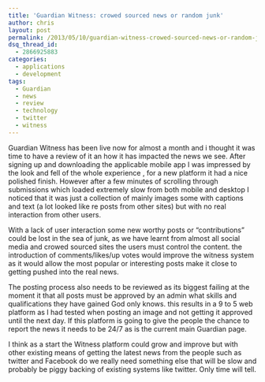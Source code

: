 ```yaml
---
title: 'Guardian Witness: crowed sourced news or random junk'
author: chris
layout: post
permalink: /2013/05/10/guardian-witness-crowed-sourced-news-or-random-junk/
dsq_thread_id:
  - 2866925883
categories:
  - applications
  - development
tags:
  - Guardian
  - news
  - review
  - technology
  - twitter
  - witness
---
```

Guardian Witness has been live now for almost a month and i thought it was time to have a review of it an how it has impacted the news we see. After signing up and downloading the applicable mobile app I was impressed by the look and fell of the whole experience , for a new platform it had a nice polished finish. However after a few minutes of scrolling through submissions which loaded extremely slow from both mobile and desktop I noticed that it was just a collection of mainly images some with captions and text (a lot looked like re posts from other sites) but with no real interaction from other users.

With a lack of user interaction some new worthy posts or &#8220;contributions&#8221; could be lost in the sea of junk, as we have learnt from almost all social media and crowed sourced sites the users must control the content. the introduction of comments/likes/up votes would improve the witness system as it would allow the most popular or interesting posts make it close to getting pushed into the real news. 

The posting process also needs to be reviewed as its biggest failing at the moment it that all posts must be approved by an admin what skills and qualifications they have gained God only knows. this results in a 9 to 5 web platform as I had tested when posting an image and not getting it approved until the next day. If this platform is going to give the people the chance to report the news it needs to be 24/7 as is the current main Guardian page. 

I think as a start the Witness platform could grow and improve but with other existing means of getting the latest news from the people such as twitter and Facebook do we really need something else that will be slow and probably be piggy backing of existing systems like twitter. Only time will tell.